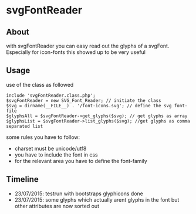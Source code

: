 # svgFontReader

## About
with svgFontReader you can easy read out the glyphs of a svgFont. Especially for icon-fonts this showed up to be very useful

## Usage
use of the class as followed

	include 'svgFontReader.class.php';
    $svgFontReader = new SVG_Font_Reader; // initiate the class
    $svg = dirname(__FILE__) . '/font-icons.svg'; // define the svg font-file
    $glyphsAll = $svgFontReader->get_glyphs($svg); // get glyphs as array
    $glyphsList = $svgFontReader->list_glyphs($svg); //get glyphs as comma separated list

some rules you have to follow:

 - charset must be unicode/utf8
 - you have to include the font in css
 - for the relevant area you have to define the font-family

## Timeline
 * 23/07/2015: testrun with bootstraps glyphicons done
 * 23/07/2015: some glyphs which actually arent glyphs in the font but other attributes are now sorted out 